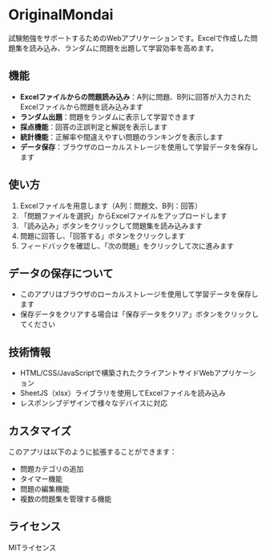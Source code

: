 # OriginalMondai
試験勉強をサポートするためのWebアプリケーションです。Excelで作成した問題集を読み込み、ランダムに問題を出題して学習効率を高めます。

## 機能

- **Excelファイルからの問題読み込み**：A列に問題、B列に回答が入力されたExcelファイルから問題を読み込みます
- **ランダム出題**：問題をランダムに表示して学習できます
- **採点機能**：回答の正誤判定と解説を表示します
- **統計機能**：正解率や間違えやすい問題のランキングを表示します
- **データ保存**：ブラウザのローカルストレージを使用して学習データを保存します

## 使い方

1. Excelファイルを用意します（A列：問題文、B列：回答）
2. 「問題ファイルを選択」からExcelファイルをアップロードします
3. 「読み込み」ボタンをクリックして問題集を読み込みます
4. 問題に回答し、「回答する」ボタンをクリックします
5. フィードバックを確認し、「次の問題」をクリックして次に進みます

## データの保存について

- このアプリはブラウザのローカルストレージを使用して学習データを保存します
- 保存データをクリアする場合は「保存データをクリア」ボタンをクリックしてください

## 技術情報

- HTML/CSS/JavaScriptで構築されたクライアントサイドWebアプリケーション
- SheetJS（xlsx）ライブラリを使用してExcelファイルを読み込み
- レスポンシブデザインで様々なデバイスに対応

## カスタマイズ

このアプリは以下のように拡張することができます：

- 問題カテゴリの追加
- タイマー機能
- 問題の編集機能
- 複数の問題集を管理する機能

## ライセンス

MITライセンス
